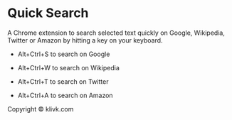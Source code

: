 Quick Search
============

A Chrome extension to search selected text quickly on Google, Wikipedia, Twitter or Amazon by hitting a key on your keyboard.

- Alt+Ctrl+S to search on Google

- Alt+Ctrl+W to search on Wikipedia

- Alt+Ctrl+T to search on Twitter

- Alt+Ctrl+A to search on Amazon

Copyright © klivk.com
